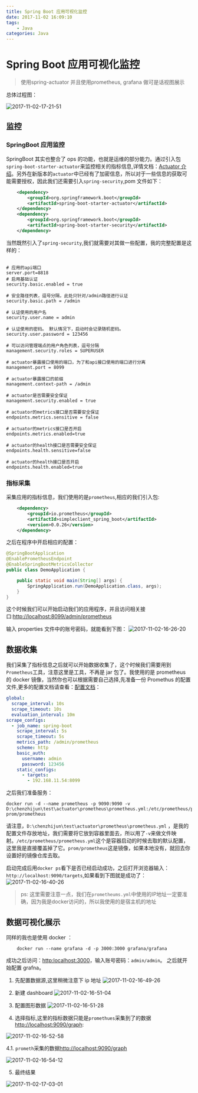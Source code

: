 ```yaml
---
title: Spring Boot 应用可视化监控
date: 2017-11-02 16:09:10
tags:
	- Java
categories: Java
---
```


# Spring Boot 应用可视化监控

> 使用spring-actuator 并且使用prometheus, grafana 做可是话视图展示

总体过程图：

![2017-11-02-17-21-51](/images/qiniu/2017-11-02-17-21-51.png)

## 监控

### SpringBoot 应用监控
SpringBoot 其实也整合了 ops 的功能，也就是运维的部分能力。通过引入包`spring-boot-starter-actuator`来监控相关的指标信息,详情文档：[Actuator 介绍](https://docs.spring.io/spring-boot/docs/current/reference/htmlsingle/#production-ready)。另外在新版本的`actuator`中已经有了加密信息，所以对于一些信息的获取可能需要授权，因此我们还需要引入`spring-security`,pom 文件如下：
<!--more-->
```xml
    <dependency>
        <groupId>org.springframework.boot</groupId>
        <artifactId>spring-boot-starter-actuator</artifactId>
    </dependency>
    <dependency>
        <groupId>org.springframework.boot</groupId>
        <artifactId>spring-boot-starter-security</artifactId>
    </dependency>
```

当然既然引入了`spring-security`,我们就需要对其做一些配置，我的完整配置是这样的：

```propeties

# 应用的api端口
server.port=8818
# 启用基础认证
security.basic.enabled = true

# 安全路径列表，逗号分隔，此处只针对/admin路径进行认证
security.basic.path = /admin

# 认证使用的用户名
security.user.name = admin

# 认证使用的密码。 默认情况下，启动时会记录随机密码。
security.user.password = 123456

# 可以访问管理端点的用户角色列表，逗号分隔
management.security.roles = SUPERUSER

# actuator暴露接口使用的端口，为了和api接口使用的端口进行分离
management.port = 8099

# actuator暴露接口的前缀
management.context-path = /admin

# actuator是否需要安全保证
management.security.enabled = true

# actuator的metrics接口是否需要安全保证
endpoints.metrics.sensitive = false

# actuator的metrics接口是否开启
endpoints.metrics.enabled=true

# actuator的health接口是否需要安全保证
endpoints.health.sensitive=false

# actuator的health接口是否开启
endpoints.health.enabled=true

```

### 指标采集

采集应用的指标信息，我们使用的是`prometheus`,相应的我们引入包:

```xml
    <dependency>
        <groupId>io.prometheus</groupId>
        <artifactId>simpleclient_spring_boot</artifactId>
        <version>0.0.26</version>
    </dependency>
```

之后在程序中开启相应的配置：

```java
@SpringBootApplication
@EnablePrometheusEndpoint
@EnableSpringBootMetricsCollector
public class DemoApplication {

	public static void main(String[] args) {
		SpringApplication.run(DemoApplication.class, args);
	}
}
```

这个时候我们可以开始启动我们的应用程序，并且访问相关接口:[http://localhost:8099/admin/prometheus](http://localhost:8099/admin/prometheus)

输入 properties 文件中的账号密码，就能看到下图：
![2017-11-02-16-26-20](/images/qiniu/2017-11-02-16-26-20.png)

## 数据收集

我们采集了指标信息之后就可以开始数据收集了，这个时候我们需要用到`Prometheus`工具，注意这里是工具，不再是 jar 包了。我使用的是 prometheus 的 docker 镜像，当然你也可以根据需要自己选择,先准备一份 Promethus 的配置文件,更多的配置文档请查看：[配置文档](https://prometheus.io/docs/operating/configuration/)：
```yaml
global:
  scrape_interval: 10s
  scrape_timeout: 10s
  evaluation_interval: 10m
scrape_configs:
  - job_name: spring-boot
    scrape_interval: 5s
    scrape_timeout: 5s
    metrics_path: /admin/prometheus
    scheme: http
    basic_auth:
      username: admin
      password: 123456
    static_configs:
      - targets:
        - 192.168.11.54:8099
```

之后我们准备服务：

```shell
docker run -d --name prometheus -p 9090:9090 -v D:\chenzhijun\test\actuator\prometheus\prometheus.yml:/etc/prometheus/prometheus.yml prom/prometheus

```

请注意，`D:\chenzhijun\test\actuator\prometheus\prometheus.yml` ，是我的配置文件存放地址，我们需要将它放到容器里面去，所以用了`-v`来做文件映射。`/etc/prometheus/prometheus.yml`这个是容器启动的时候去取的默认配置，这里我是直接覆盖掉了它。`prom/prometheus`这是镜像，如果本地没有，就回去你设置好的镜像仓库去取。

启动完成后用`docker ps`看下是否已经启动成功，之后打开浏览器输入：
`http://localhost:9090/targets`,如果看到下图就是成功了：
![2017-11-02-16-40-26](/images/qiniu/2017-11-02-16-40-26.png)

> ps: 这里需要注意一点，我们在`prometheums.yml`中使用的IP地址一定要准确，因为我是docker访问的，所以我使用的是宿主机的地址

## 数据可视化展示

同样的我也是使用 docker ：

```shell
    docker run --name grafana -d -p 3000:3000 grafana/grafana
```

成功之后访问：[http:localhost:3000](http:localhost:3000)，输入账号密码：`admin/admin`。
之后就开始配置 grafna。

1. 先配置数据源,这里稍微注意下 ip 地址
![2017-11-02-16-49-26](/images/qiniu/2017-11-02-16-49-26.png)

2. 新建 dashboard
![2017-11-02-16-51-04](/images/qiniu/2017-11-02-16-51-04.png)

3. 配置图形数据
![2017-11-02-16-51-28](/images/qiniu/2017-11-02-16-51-28.png)

4. 选择指标,这里的指标数据只能是`promethues`采集到了的数据[http://localhost:9090/graph](http://localhost:9090/graph):

![2017-11-02-16-52-58](/images/qiniu/2017-11-02-16-52-58.png)

4.1. `prometh`采集的数据[http://localhost:9090/graph](http://localhost:9090/graph)

![2017-11-02-16-54-12](/images/qiniu/2017-11-02-16-54-12.png)

5. 最终结果

![2017-11-02-17-03-01](/images/qiniu/2017-11-02-17-03-01.png)
